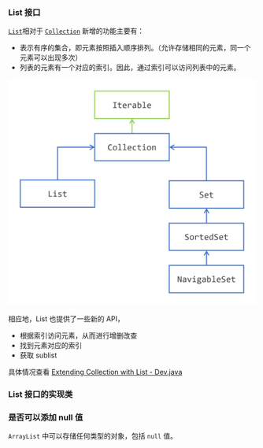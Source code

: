 ### List 接口  

 [`List`](https://docs.oracle.com/en/java/javase/22/docs/api/java.base/java/util/List.html)相对于 [`Collection`](https://docs.oracle.com/en/java/javase/17/docs/api/java.base/java/util/Collection.html)  新增的功能主要有：

- 表示有序的集合，即元素按照插入顺序排列。（允许存储相同的元素，同一个元素可以出现多次）
- 列表的元素有一个对应的索引。因此，通过索引可以访问列表中的元素。

![The Collection Interface Hierarchy](images/01_interfaces-hierarchy.png)



相应地，List 也提供了一些新的 API，

- 根据索引访问元素，从而进行增删改查
- 找到元素对应的索引
- 获取 sublist 

具体情况查看 [Extending Collection with List - Dev.java](https://dev.java/learn/api/collections-framework/lists/#accessing-with-index)



### List 接口的实现类







### 是否可以添加 null 值

`ArrayList` 中可以存储任何类型的对象，包括 `null` 值。

